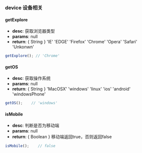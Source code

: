 ### device 设备相关

#### getExplore
- **desc**: 获取浏览器类型
- **params**: null
- **return**: { String } 'IE' 'EDGE' 'Firefox' 'Chrome' 'Opera' 'Safari' 'Unkonwn'

```javascript
getExplore(); // 'Chrome'
````
#### getOS
- **desc**: 获取操作系统
- **params**: null
- **return**: { String } 'MacOSX' 'windows' 'linux' 'ios' 'android' 'windowsPhone'

```javascript
getOS();    // 'windows'
````

#### isMobile
- **desc**: 判断是否为移动端
- **params**: null
- **return**: { Boolean } 移动端返回true，否则返回false

```javascript
isMobile();    // false
````